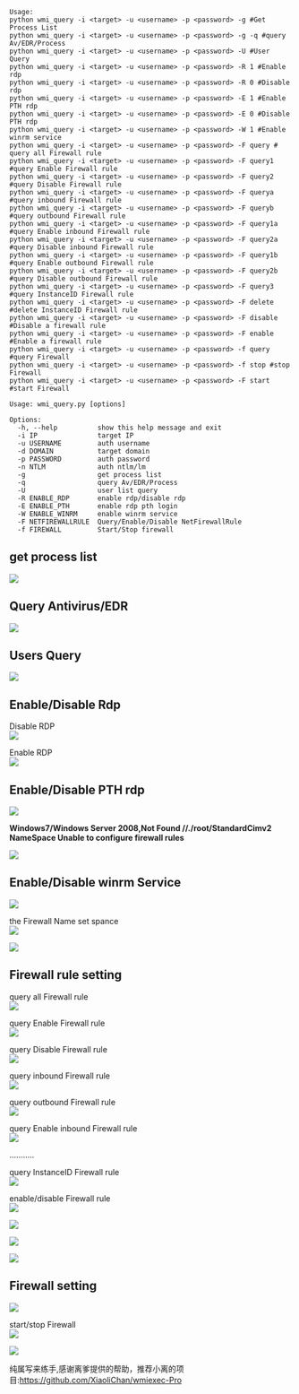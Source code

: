 ```text
Usage:
python wmi_query -i <target> -u <username> -p <password> -g #Get Process List
python wmi_query -i <target> -u <username> -p <password> -g -q #query Av/EDR/Process
python wmi_query -i <target> -u <username> -p <password> -U #User Query
python wmi_query -i <target> -u <username> -p <password> -R 1 #Enable rdp
python wmi_query -i <target> -u <username> -p <password> -R 0 #Disable rdp
python wmi_query -i <target> -u <username> -p <password> -E 1 #Enable PTH rdp
python wmi_query -i <target> -u <username> -p <password> -E 0 #Disable PTH rdp
python wmi_query -i <target> -u <username> -p <password> -W 1 #Enable winrm service
python wmi_query -i <target> -u <username> -p <password> -F query # query all Firewall rule
python wmi_query -i <target> -u <username> -p <password> -F query1 #query Enable Firewall rule
python wmi_query -i <target> -u <username> -p <password> -F query2 #query Disable Firewall rule
python wmi_query -i <target> -u <username> -p <password> -F querya #query inbound Firewall rule
python wmi_query -i <target> -u <username> -p <password> -F queryb #query outbound Firewall rule
python wmi_query -i <target> -u <username> -p <password> -F query1a #query Enable inbound Firewall rule
python wmi_query -i <target> -u <username> -p <password> -F query2a #query Disable inbound Firewall rule
python wmi_query -i <target> -u <username> -p <password> -F query1b #query Enable outbound Firewall rule
python wmi_query -i <target> -u <username> -p <password> -F query2b #query Disable outbound Firewall rule
python wmi_query -i <target> -u <username> -p <password> -F query3 #query InstanceID Firewall rule
python wmi_query -i <target> -u <username> -p <password> -F delete #delete InstanceID Firewall rule
python wmi_query -i <target> -u <username> -p <password> -F disable #Disable a firewall rule
python wmi_query -i <target> -u <username> -p <password> -F enable #Enable a firewall rule
python wmi_query -i <target> -u <username> -p <password> -f query #query Firewall
python wmi_query -i <target> -u <username> -p <password> -f stop #stop Firewall
python wmi_query -i <target> -u <username> -p <password> -F start #start Firewall

Usage: wmi_query.py [options]

Options:
  -h, --help          show this help message and exit
  -i IP               target IP
  -u USERNAME         auth username
  -d DOMAIN           target domain
  -p PASSWORD         auth password
  -n NTLM             auth ntlm/lm
  -g                  get process list
  -q                  query Av/EDR/Process
  -U                  user list query
  -R ENABLE_RDP       enable rdp/disable rdp
  -E ENABLE_PTH       enable rdp pth login
  -W ENABLE_WINRM     enable winrm service
  -F NETFIREWALLRULE  Query/Enable/Disable NetFirewallRule
  -f FIREWALL         Start/Stop firewall
```

## get process list ##
![](img/get_process.png)

## Query Antivirus/EDR ##
![](img/AV_EDR_QUERY.png)

## Users Query ##
![](img/Users_query.png)

## Enable/Disable Rdp ##
Disable RDP    
![](img/RDP_disable.png)

Enable RDP    
![](img/Enable_rdp.png)


## Enable/Disable PTH rdp ##
![](img/Enable_pth_rdp_login.png)

**Windows7/Windows Server 2008,Not Found //./root/StandardCimv2 NameSpace
Unable to configure firewall rules**    

![](img/Disable_pth_rdp_login.png)

## Enable/Disable winrm Service ##
![](img/Enable_Winrm.png)

the Firewall Name set spance   
![](img/winrm_firewall.png)

![](img/stop_winrm.png)

## Firewall rule setting ##
query all Firewall rule    
![](img/query_all_firewall_rule.png)

query Enable Firewall rule    
![](img/query_enable_firewall_rule.png)

query Disable Firewall rule    
![](img/query_disable_firewall_rule.png)

query inbound Firewall rule    
![](img/query_enable_inbound_firewall_rule.png)

query outbound Firewall rule    
![](img/query_enable_outbound_firewall_rule.png)

query Enable inbound Firewall rule    
![](img/query1a.png)

...........    

query InstanceID Firewall rule     
![](img/query3.png)

enable/disable Firewall rule    
![](img/disable_firewall_rule.png)

![](img/check_firewall.png)

![](img/enable_firewall_role.png)

![](img/check2.png)

## Firewall setting ##
![](img/firewall_query.png)

start/stop Firewall    
![](img/stop_FIrewall.png)

![](img/check3.png)

纯属写来练手,感谢离爹提供的帮助，推荐小离的项目:https://github.com/XiaoliChan/wmiexec-Pro    
